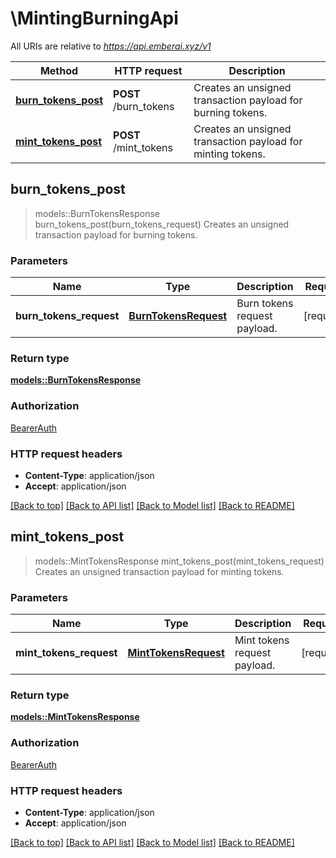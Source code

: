 # \MintingBurningApi

All URIs are relative to *https://api.emberai.xyz/v1*

Method | HTTP request | Description
------------- | ------------- | -------------
[**burn_tokens_post**](MintingBurningApi.md#burn_tokens_post) | **POST** /burn_tokens | Creates an unsigned transaction payload for burning tokens.
[**mint_tokens_post**](MintingBurningApi.md#mint_tokens_post) | **POST** /mint_tokens | Creates an unsigned transaction payload for minting tokens.



## burn_tokens_post

> models::BurnTokensResponse burn_tokens_post(burn_tokens_request)
Creates an unsigned transaction payload for burning tokens.

### Parameters


Name | Type | Description  | Required | Notes
------------- | ------------- | ------------- | ------------- | -------------
**burn_tokens_request** | [**BurnTokensRequest**](BurnTokensRequest.md) | Burn tokens request payload. | [required] |

### Return type

[**models::BurnTokensResponse**](BurnTokensResponse.md)

### Authorization

[BearerAuth](../README.md#BearerAuth)

### HTTP request headers

- **Content-Type**: application/json
- **Accept**: application/json

[[Back to top]](#) [[Back to API list]](../README.md#documentation-for-api-endpoints) [[Back to Model list]](../README.md#documentation-for-models) [[Back to README]](../README.md)


## mint_tokens_post

> models::MintTokensResponse mint_tokens_post(mint_tokens_request)
Creates an unsigned transaction payload for minting tokens.

### Parameters


Name | Type | Description  | Required | Notes
------------- | ------------- | ------------- | ------------- | -------------
**mint_tokens_request** | [**MintTokensRequest**](MintTokensRequest.md) | Mint tokens request payload. | [required] |

### Return type

[**models::MintTokensResponse**](MintTokensResponse.md)

### Authorization

[BearerAuth](../README.md#BearerAuth)

### HTTP request headers

- **Content-Type**: application/json
- **Accept**: application/json

[[Back to top]](#) [[Back to API list]](../README.md#documentation-for-api-endpoints) [[Back to Model list]](../README.md#documentation-for-models) [[Back to README]](../README.md)

